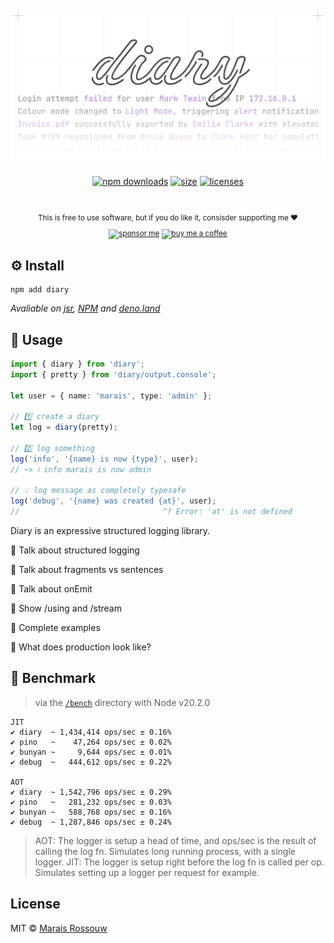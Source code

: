 <br>

<div align="center">

<a href="https://git.new/log" aria-label="diary">
    <picture>
        <source media="(prefers-color-scheme: dark)" srcset=".github/logo_dark.svg">
        <img alt="diary logo" src=".github/logo_light.svg">
    </picture>
</a>

[![npm downloads](https://badgen.net/npm/dw/diary?color=black&label=npm%20downloads)](https://npm-stat.com/charts.html?package=diary)
[![size](https://badgen.net/bundlephobia/minzip/diary?color=black)](https://bundlephobia.com/package/diary)
[![licenses](https://licenses.dev/b/npm/diary?style=dark)](https://licenses.dev/npm/diary)

<br>

<sup>

This is free to use software, but if you do like it, consisder supporting me ❤️

[![sponsor me](https://badgen.net/badge/icon/sponsor?icon=github&label&color=grey)](https://github.com/sponsors/maraisr)
[![buy me a coffee](https://badgen.net/badge/icon/buy%20me%20a%20coffee?icon=buymeacoffee&label&color=grey)](https://www.buymeacoffee.com/marais)

</sup>

</div>

## ⚙️ Install

```shell
npm add diary
```

_Avaliable on [jsr](https://jsr.io/@mr/log), [NPM](https://npmjs.com/package/diary) and
[deno.land](https://deno.land/x/diary)_

## 🚀 Usage

```ts
import { diary } from 'diary';
import { pretty } from 'diary/output.console';

let user = { name: 'marais', type: 'admin' };

// 1️⃣ create a diary
let log = diary(pretty);

// 2️⃣ log something
log('info', '{name} is now {type}', user);
// ~> ℹ info marais is now admin

// 💡 log message as completely typesafe
log('debug', '{name} was created {at}', user);
//                                ^? Error: 'at' is not defined
```

</details>

Diary is an expressive structured logging library.

:construction: Talk about structured logging

:construction: Talk about fragments vs sentences

:construction: Talk about onEmit

:construction: Show /using and /stream

:construction: Complete examples

:construction: What does production look like?

## 💨 Benchmark

> via the [`/bench`](/bench) directory with Node v20.2.0

```
JIT
✔ diary  ~ 1,434,414 ops/sec ± 0.16%
✔ pino   ~    47,264 ops/sec ± 0.02%
✔ bunyan ~     9,644 ops/sec ± 0.01%
✔ debug  ~   444,612 ops/sec ± 0.22%

AOT
✔ diary  ~ 1,542,796 ops/sec ± 0.29%
✔ pino   ~   281,232 ops/sec ± 0.03%
✔ bunyan ~   588,768 ops/sec ± 0.16%
✔ debug  ~ 1,287,846 ops/sec ± 0.24%
```

> AOT: The logger is setup a head of time, and ops/sec is the result of calling the log fn.
> Simulates long running process, with a single logger. JIT: The logger is setup right before the
> log fn is called per op. Simulates setting up a logger per request for example.

## License

MIT © [Marais Rossouw](https://marais.io)
